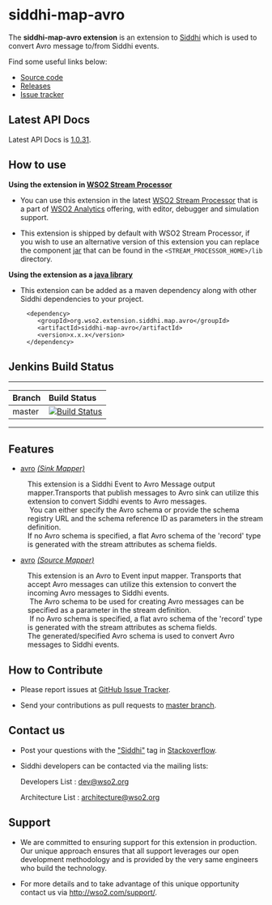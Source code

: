siddhi-map-avro
======================================

The **siddhi-map-avro extension** is an extension to <a target="_blank" href="https://wso2.github.io/siddhi">Siddhi</a>
which is used to convert Avro message to/from Siddhi events.

Find some useful links below:

* <a target="_blank" href="https://github.com/wso2-extensions/siddhi-map-avro">Source code</a>
* <a target="_blank" href="https://github.com/wso2-extensions/siddhi-map-avro/releases">Releases</a>
* <a target="_blank" href="https://github.com/wso2-extensions/siddhi-map-avro/issues">Issue tracker</a>

## Latest API Docs

Latest API Docs is <a target="_blank" href="https://wso2-extensions.github.io/siddhi-map-avro/api/1.0.31">1.0.31</a>.

## How to use

**Using the extension in <a target="_blank" href="https://github.com/wso2/product-sp">WSO2 Stream Processor</a>**

* You can use this extension in the latest <a target="_blank" href="https://github.com/wso2/product-sp/releases">WSO2 Stream Processor</a> that is a part of <a target="_blank" href="http://wso2.com/analytics?utm_source=gitanalytics&utm_campaign=gitanalytics_Jul17">WSO2 Analytics</a> offering, with editor, debugger and simulation support.

* This extension is shipped by default with WSO2 Stream Processor, if you wish to use an alternative version of this
extension you can replace the component <a target="_blank" href="https://github
.com/wso2-extensions/siddhi-map-avro/releases">jar</a> that can be found in the `<STREAM_PROCESSOR_HOME>/lib` directory.

**Using the extension as a <a target="_blank" href="https://wso2.github.io/siddhi/documentation/running-as-a-java-library">java library</a>**

* This extension can be added as a maven dependency along with other Siddhi dependencies to your project.

```
     <dependency>
        <groupId>org.wso2.extension.siddhi.map.avro</groupId>
        <artifactId>siddhi-map-avro</artifactId>
        <version>x.x.x</version>
     </dependency>
```

## Jenkins Build Status

---

|  Branch | Build Status |
| :------ |:------------ |
| master  | [![Build Status](https://wso2.org/jenkins/job/siddhi/job/siddhi-map-avro/badge/icon)](https://wso2.org/jenkins/job/siddhi/job/siddhi-map-avro/) |

---

## Features

* <a target="_blank" href="https://wso2-extensions.github.io/siddhi-map-avro/api/1.0.31/#avro-sink-mapper">avro</a> *<a target="_blank" href="https://wso2.github.io/siddhi/documentation/siddhi-4.0/#sink-mapper">(Sink Mapper)</a>*<br><div style="padding-left: 1em;"><p>This extension is a Siddhi Event to Avro Message output mapper.Transports that publish  messages to Avro sink can utilize this extension to convert Siddhi events to Avro messages.<br>&nbsp;You can either specify the Avro schema or provide the schema registry URL and the schema reference ID as parameters in the stream definition.<br>If no Avro schema is specified, a flat Avro schema of the 'record' type is generated with the stream attributes as schema fields.</p></div>
* <a target="_blank" href="https://wso2-extensions.github.io/siddhi-map-avro/api/1.0.31/#avro-source-mapper">avro</a> *<a target="_blank" href="https://wso2.github.io/siddhi/documentation/siddhi-4.0/#source-mapper">(Source Mapper)</a>*<br><div style="padding-left: 1em;"><p>This extension is an Avro to Event input mapper. Transports that accept Avro messages can utilize this extension to convert the incoming Avro messages to Siddhi events.<br>&nbsp;The Avro schema to be used for creating Avro messages can be specified as a parameter in the stream definition.<br>&nbsp;If no Avro schema is specified, a flat avro schema of the 'record' type is generated with the stream attributes as schema fields.<br>The generated/specified Avro schema is used to convert Avro messages to Siddhi events.</p></div>

## How to Contribute

  * Please report issues at <a target="_blank" href="https://github.com/wso2-extensions/siddhi-map-avro/issues">GitHub
  Issue
   Tracker</a>.

  * Send your contributions as pull requests to <a target="_blank" href="https://github
  .com/wso2-extensions/siddhi-map-avro/tree/master">master branch</a>.

## Contact us

 * Post your questions with the <a target="_blank" href="http://stackoverflow.com/search?q=siddhi">"Siddhi"</a> tag in <a target="_blank" href="http://stackoverflow.com/search?q=siddhi">Stackoverflow</a>.

 * Siddhi developers can be contacted via the mailing lists:

    Developers List   : [dev@wso2.org](mailto:dev@wso2.org)

    Architecture List : [architecture@wso2.org](mailto:architecture@wso2.org)

## Support

* We are committed to ensuring support for this extension in production. Our unique approach ensures that all support leverages our open development methodology and is provided by the very same engineers who build the technology.

* For more details and to take advantage of this unique opportunity contact us via <a target="_blank" href="http://wso2.com/support?utm_source=gitanalytics&utm_campaign=gitanalytics_Jul17">http://wso2.com/support/</a>.
